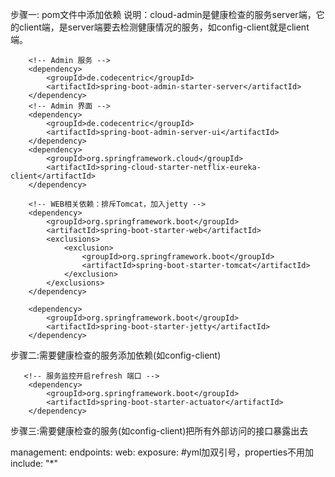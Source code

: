 步骤一:
pom文件中添加依赖
说明：cloud-admin是健康检查的服务server端，它的client端，是server端要去检测健康情况的服务，如config-client就是client端。

    	<!-- Admin 服务 -->
		<dependency>
			<groupId>de.codecentric</groupId>
			<artifactId>spring-boot-admin-starter-server</artifactId>
		</dependency>
		<!-- Admin 界面 -->
		<dependency>
			<groupId>de.codecentric</groupId>
			<artifactId>spring-boot-admin-server-ui</artifactId>
		</dependency>
		<dependency>
			<groupId>org.springframework.cloud</groupId>
			<artifactId>spring-cloud-starter-netflix-eureka-client</artifactId>
		</dependency>

		<!-- WEB相关依赖：排斥Tomcat，加入jetty -->
		<dependency>
			<groupId>org.springframework.boot</groupId>
			<artifactId>spring-boot-starter-web</artifactId>
			<exclusions>
				<exclusion>
					<groupId>org.springframework.boot</groupId>
					<artifactId>spring-boot-starter-tomcat</artifactId>
				</exclusion>
			</exclusions>
		</dependency>

		<dependency>
			<groupId>org.springframework.boot</groupId>
			<artifactId>spring-boot-starter-jetty</artifactId>
		</dependency>
	
步骤二:需要健康检查的服务添加依赖(如config-client)

       <!-- 服务监控开启refresh 端口 -->
		<dependency>
			<groupId>org.springframework.boot</groupId>
			<artifactId>spring-boot-starter-actuator</artifactId>
		</dependency>
		
步骤三:需要健康检查的服务(如config-client)把所有外部访问的接口暴露出去	

management:
  endpoints:
    web:
      exposure:
        #yml加双引号，properties不用加
        include: "*" 
        
        
